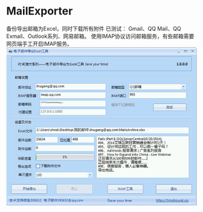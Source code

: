 # MailExporter
备份导出邮箱为Excel，同时下载所有附件
已测试：
Gmail、QQ Mail、QQ Exmail、Outlook系列、网易邮箱。
使用IMAP协议访问邮箱服务，有些邮箱需要网页端手工开启IMAP服务。
![image]( https://github.com/ihugang/MailExporter/blob/master/MailExporter/mailexporter.jpg)
